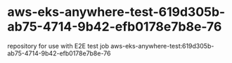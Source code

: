 # aws-eks-anywhere-test-619d305b-ab75-4714-9b42-efb0178e7b8e-76
repository for use with E2E test job aws-eks-anywhere-test:619d305b-ab75-4714-9b42-efb0178e7b8e-76
